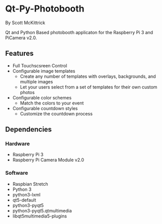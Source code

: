 # Qt-Py-Photobooth
By Scott McKittrick

Qt and Python Based photobooth applicaton for the Raspberry Pi 3 and PiCamera v2.0.

## Features
* Full Touchscsreen Control
* Configurable image templates
  * Create any number of templates with overlays, backgrounds, and multiple images
  * Let your users select from a set of templates for their own custom photos
* Configurable color schemes
  * Match the colors to your event
* Configurable countdown styles
  * Customize the countdown process

## Dependencies
### Hardware
* Raspberry Pi 3
* Raspberry Pi Camera Module v2.0

### Software
* Raspbian Stretch
* Python 3
* python3-lxml
* qt5-default
* python3-pyqt5
* python3-pyqt5.qtmultimedia
* libqt5multimedia5-plugins
